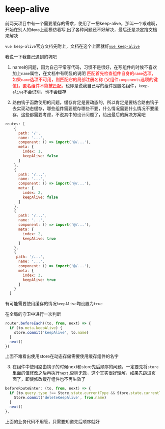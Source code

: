 # keep-alive

前两天项目中有一个需要缓存的需求，使用了一把keep-alive，那叫一个艰难啊，开始在别人的`demo`上面模仿着写,出了各种问题还不好解决，最后还是决定撸文档来解决

`vue keep-alive`官方文档先附上，文档在这个上面就好[`vue keep-alive`](https://cn.vuejs.org/v2/api/#keep-alive)

我说一下我自己遇到的坑吧

1. name的问题，因为自己平常写代码，习惯不是很好，在写组件的时候不喜欢加上`name`属性，在文档中有明显的说明 <font color=red>匹配首先检查组件自身的`name`选项，如果`name`选项不可用，则匹配它的局部注册名称 (父组件`components`选项的键值)。匿名组件不能被匹配。</font>也即是说我自己写的组件是匿名组件，`keep-alive`不会识别，也不会缓存

2. 路由钩子函数使用的问题，缓存肯定是要动态的，所以肯定是要结合路由钩子去实现动态缓存，哪些组件需要缓存哪些不要，什么情况需要什么情况不要缓存，这些都需要考虑，不说其中的设计问题了，给出最后的解决方案吧

```js
routes: [
    {
      path: '/',
      name: '...',
      component: () => import('@/...'),
      meta: {
        index: 1,
        keepAlive: false
      }
    },
    {
      path: '/...',
      name: '...',
      component: () => import('@/...'),
      meta: {
        index: 2,
        keepAlive: false
      }
    },
    {
      path: '/...',
      name: '...',
      component: () => import('@/...'),
      meta: {
        index: 2,
        keepAlive: true
      }
    },
    {
     path: '/...',
      name: '...',
      component: () => import('@/...'),
      meta: {
        index: 3,
        keepAlive: true
      }
    }
  ]
```

有可能需要使用缓存的情况`keepAlive`均设置为`true`

在全局的守卫中进行一次判断

```js
router.beforeEach((to, from, next) => {
  if (to.meta.keepAlive) {
    store.commit('keepAlive', to.name)
  }
  next()
})
```

上面不难看出使用store在动态存储需要使用缓存组件的名字

3. 在组件中使用路由钩子的时候next和store先后顺序的问题，一定要先将`store`里面的值修改之后再执行`next`,否则无效，这个其实很好理解，如果先跳进页面了，即使修改缓存组件也不再生效了
```js
beforeRouteEnter: (to, from, next) => {
  if (to.query.type !== Store.state.currentType && Store.state.currentType) {
    Store.commit('deleteKeepAlive', from.name)
  }
  next()
},
```

上面的业务代码不用管，只需要知道先后顺序就好